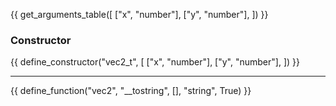 {{ get_arguments_table([
    ["x", "number"],
    ["y", "number"],
]) }}

### **Constructor**

{{ define_constructor("vec2_t", [
    ["x", "number"],
    ["y", "number"],
]) }}

---

{{ define_function("vec2", "__tostring", [], "string", True) }}